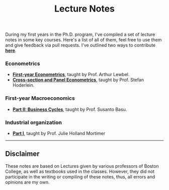 ﻿---
layout: archive
title: "Lecture Notes"
permalink: /lect/
author_profile: true
redirect_from:
  - /lectures/
  - /lect.html
---

During my first years in the Ph.D. program, I've compiled a set of lecture notes in some key courses. 
Here's a list of all of them, feel free to use them and give feedback via pull requests. 
I've outlined two ways to contribute [__here__](https://sarkispa.github.io/contribute/).

### Econometrics

- [__First-year Econometrics__](https://github.com/sarkispa/LectureNotes/blob/master/metrics/7772_INTRO/7772_LectureNotes.pdf), taught by Prof. Arthur Lewbel.
- [__Cross-section and Panel Econometrics__](https://github.com/sarkispa/LectureNotes/blob/master/metrics/8822_CSPDE/8822_LectureNotes.pdf), taught by Prof. Stefan Hoderlein.

### First-year Macroeconomics

- [__Part II: Business Cycles__](https://github.com/sarkispa/LectureNotes/blob/master/macro/7751_M02/7751_LectureNotes.pdf), taught by Prof. Susanto Basu.

### Industrial organization
- [__Part I__](https://github.com/sarkispa/LectureNotes/blob/master/io/io1/8853_LectureNotes.pdf), taught by Prof. Julie Holland Mortimer

------

## Disclaimer

These notes are based on Lectures given by various professors of Boston College, as well as textbooks used in the classes. However, they did not participate in the writing or compiling of these notes, thus, all errors and opinions are my own.
